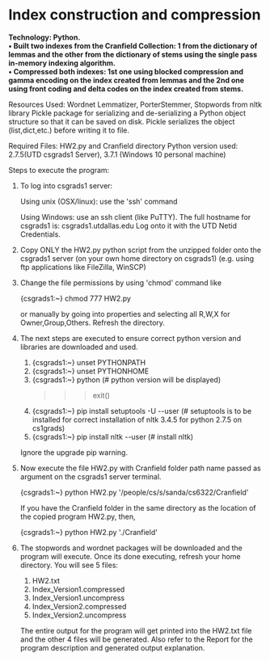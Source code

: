 # Index construction and compression							        
**Technology: Python.<br>
• Built two indexes from the Cranfield Collection: 1 from the dictionary of lemmas and the other from the dictionary of stems using the single pass in-memory indexing algorithm.<br>
• Compressed both indexes: 1st one using blocked compression and gamma encoding on the index created from lemmas and the 2nd one using front coding and delta codes on the index created from stems.<br>**

Resources Used: 
	Wordnet Lemmatizer, PorterStemmer, Stopwords from nltk library
	Pickle package for serializing and de-serializing a Python object structure so that it can be saved on disk. Pickle serializes the object (list,dict,etc.) before writing it to file. 

Required Files: HW2.py and Cranfield directory
Python version used: 2.7.5(UTD csgrads1 Server), 3.7.1 (Windows 10 personal machine)

Steps to execute the program: 

1. To log into csgrads1 server:
	
	Using unix (OSX/linux): use the 'ssh' command
	
	Using Windows: use an ssh client (like PuTTY).
    The full hostname for csgrads1 is: csgrads1.utdallas.edu 
    Log onto it with the UTD Netid Credentials.

2. Copy ONLY the HW2.py python script from the unzipped folder onto the csgrads1 server (on your own home directory on csgrads1) (e.g. using ftp applications like FileZilla, WinSCP)

3. Change the file permissions by using 'chmod' command like
	
	{csgrads1:~} chmod 777 HW2.py
   
   or manually by going into properties and selecting all R,W,X for Owner,Group,Others. Refresh the directory.

4. The next steps are executed to ensure correct python version and libraries are downloaded and used.
	
	1. {csgrads1:~} unset PYTHONPATH
	2. {csgrads1:~} unset PYTHONHOME
	3. {csgrads1:~} python    (# python version will be displayed)
		>>> exit()
	4. {csgrads1:~} pip install setuptools -U --user 	(# setuptools is to be installed for correct installation of nltk 3.4.5 for python 2.7.5 on cs1grads)
	5. {csgrads1:~} pip install nltk --user			(# install nltk)
	
	Ignore the upgrade pip warning.

5. Now execute the file HW2.py with Cranfield folder path name passed as argument on the csgrads1 server terminal.
   	
	{csgrads1:~} python HW2.py '/people/cs/s/sanda/cs6322/Cranfield'
   
   If you have the Cranfield folder in the same directory as the location of the copied program HW2.py, then,
   	
	{csgrads1:~} python HW2.py './Cranfield'

6. The stopwords and wordnet packages will be downloaded and the program will execute.
   Once its done executing, refresh your home directory.
   You will see 5 files:
	1. HW2.txt
	2. Index_Version1.compressed 
	3. Index_Version1.uncompress
	4. Index_Version2.compressed
	5. Index_Version2.uncompress

   The entire output for the program will get printed into the HW2.txt file and the other 4 files will be generated. 
   Also refer to the Report for the program description and generated output explanation.  
